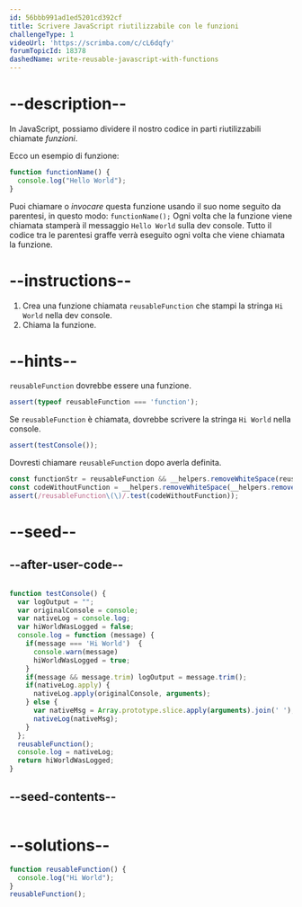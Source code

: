 ```yaml
---
id: 56bbb991ad1ed5201cd392cf
title: Scrivere JavaScript riutilizzabile con le funzioni
challengeType: 1
videoUrl: 'https://scrimba.com/c/cL6dqfy'
forumTopicId: 18378
dashedName: write-reusable-javascript-with-functions
---
```


# --description--

In JavaScript, possiamo dividere il nostro codice in parti riutilizzabili chiamate <dfn>funzioni</dfn>.

Ecco un esempio di funzione:

```js
function functionName() {
  console.log("Hello World");
}
```

Puoi chiamare o <dfn>invocare</dfn> questa funzione usando il suo nome seguito da parentesi, in questo modo: `functionName();` Ogni volta che la funzione viene chiamata stamperà il messaggio `Hello World` sulla dev console. Tutto il codice tra le parentesi graffe verrà eseguito ogni volta che viene chiamata la funzione.

# --instructions--

<ol>
  <li>
    Crea una funzione chiamata <code>reusableFunction</code> che stampi la stringa <code>Hi World</code> nella dev console.
  </li>
  <li>
    Chiama la funzione.
  </li>
</ol>

# --hints--

`reusableFunction` dovrebbe essere una funzione.

```js
assert(typeof reusableFunction === 'function');
```

Se `reusableFunction` è chiamata, dovrebbe scrivere la stringa `Hi World` nella console.

```js
assert(testConsole());
```

Dovresti chiamare `reusableFunction` dopo averla definita.

```js
const functionStr = reusableFunction && __helpers.removeWhiteSpace(reusableFunction.toString());
const codeWithoutFunction = __helpers.removeWhiteSpace(__helpers.removeJSComments(code)).replace(/reusableFunction\(\)\{/g, '');
assert(/reusableFunction\(\)/.test(codeWithoutFunction));
```

# --seed--

## --after-user-code--

```js

function testConsole() {
  var logOutput = "";
  var originalConsole = console;
  var nativeLog = console.log;
  var hiWorldWasLogged = false;
  console.log = function (message) {
    if(message === 'Hi World')  {
      console.warn(message)
      hiWorldWasLogged = true;
    }
    if(message && message.trim) logOutput = message.trim();
    if(nativeLog.apply) {
      nativeLog.apply(originalConsole, arguments);
    } else {
      var nativeMsg = Array.prototype.slice.apply(arguments).join(' ');
      nativeLog(nativeMsg);
    }
  };
  reusableFunction();
  console.log = nativeLog;
  return hiWorldWasLogged;
}

```

## --seed-contents--

```js

```

# --solutions--

```js
function reusableFunction() {
  console.log("Hi World");
}
reusableFunction();
```
